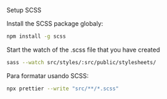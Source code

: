 Setup SCSS

Install the SCSS package globaly:

```bash
npm install -g scss
```

Start the watch of the .scss file that you have created

```bash
sass --watch src/styles/:src/public/stylesheets/
```

Para formatar usando SCSS:

```bash
npx prettier --write "src/**/*.scss"
```
